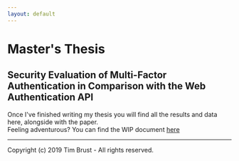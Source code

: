 ```yaml
---
layout: default
---
```


# Master's Thesis
## Security Evaluation of Multi-Factor Authentication in Comparison with the Web Authentication API

Once I've finished writing my thesis you will find all the results and data here, alongside with the paper.  
Feeling adventurous? You can find the WIP document [here](https://github.com/timbru31/wings/raw/master/security_evaluation_of_multi-factor_authentication_in_comparison_with_the_web_authentication_api.pdf)

---
Copyright (c) 2019 Tim Brust - All rights reserved.
